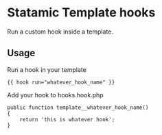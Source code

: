 Statamic Template hooks
=======================
Run a custom hook inside a template.

	
Usage
-----

Run a hook in your template
	
	{{ hook run="whatever_hook_name" }}
	
Add your hook to hooks.hook.php
	
	public function template__whatever_hook_name()
    {
        return 'this is whatever hook';
    }
